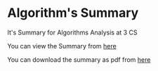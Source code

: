 # Algorithm's Summary

It's Summary for Algorithms Analysis at 3 CS

You can view the Summary from [here](http://algorithms-summary.vercel.app/)

You can download the summary as pdf from [here](https://github.com/7oSkaaa/Algorithms-Summary/blob/main/Algorithms.pdf)
